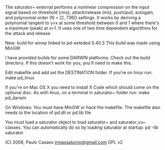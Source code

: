 The saturator~ external performs a nonlinear compression on the input signal based on threshold (rms), attack/release (ms), push/pull, autogain, and polynomial order (N = [2, 736]) settings. It works by deriving a polynomial tangent to y=x at some threshold between 0 and 1 where there's a maximum (peak) at x=1. It uses one of two time dependent algorithms for the attack and release.

New: build for winxp linked to pd-exteded 0.40.3
This build was made using MinGW

I have provided builds for some DARWIN platforms. Check out the build directory.
If this doesn't work for you, you'll need to make this.

Edit makefile and add set the DESTINATION folder.
If you're on linux run:
make pd_linux

If you're on Mac OS X you need to install X Code which should come on the optional disc.
As with linux, on a terminal in saturator~ folder run:
make pd_darwin

On Windows:
You must have MinGW or hack the makefile.
The makefile also needs to the location of pd.dll or pd.lib file

You must load a saturator object to load saturator~ and saturator_vu~ classes.
You can automatically do so by loading saturator at startup:
pd -lib saturator

(C) 2008, Paulo Casaes irmaosaturno@gmail.com
GPL v2
